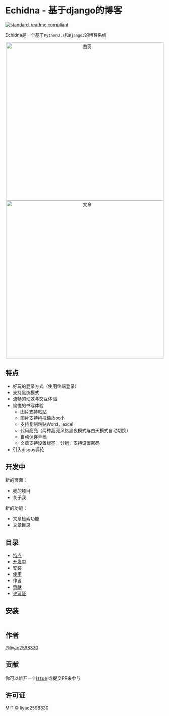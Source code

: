 # Echidna - 基于django的博客

[![standard-readme compliant](https://img.shields.io/badge/readme%20style-standard-brightgreen.svg?style=flat-square)](https://github.com/RichardLitt/standard-readme)

Echidna是一个基于`Python3.7`和`Django3`的博客系统

<div align="center">
	<img src="https://img.illi.me/83f12b0989d078ef14c3bb9710fb51cd" alt="首页" width="500">
	<img src="https://img.illi.me/01e9843789f718601b008e531798ec69" alt="文章" width="500">
</div>

## 特点
* 好玩的登录方式（使用终端登录）
* 支持黑夜模式
* 流畅的动效与交互体验
* 愉悦的书写体验
    * 图片支持粘贴
    * 图片支持拖拽缩放大小
    * 支持复制粘贴Word，excel
    * 代码高亮（两种高亮风格黑夜模式与白天模式自动切换）
    * 自动保存草稿
    * 文章支持设置标签，分组，支持设置密码
* 引入disqus评论
    
## 开发中
新的页面：
* 我的项目
* 关于我

新的功能：
* 文章检索功能
* 文章目录

## 目录

- [特点](#特点)
- [开发中](#开发中)
- [安装](#安装)
- [使用](#使用)
- [作者](#作者)
- [贡献](#贡献)
- [许可证](#许可证)

## 安装

```shell script

```

## 作者

[@liyao2598330](https://github.com/liyao2598330)

## 贡献

你可以新开一个[issue](https://github.com/liyao2598330/echidna/issues/new) 或提交PR来参与


## 许可证

[MIT](LICENSE) © liyao2598330
